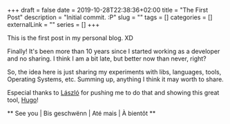 +++ 
draft = false
date = 2019-10-28T22:38:36+02:00
title = "The First Post"
description = "Initial commit. :P"
slug = "" 
tags = []
categories = []
externalLink = ""
series = []
+++

This is the first post in my personal blog. XD

Finally! It's been more than 10 years since I started working as a developer and no sharing. I think I am a bit late, but better now than never, right?

So, the idea here is just sharing my experiments with libs, languages, tools, Operating Systems, etc. Summing up, anything I think it may worth to share.

Especial thanks to [László](https://github.com/nerg4l) for pushing me to do that and showing this great tool, [Hugo](https://gohugo.io/)!

** See you | Bis geschwënn | Até mais | À bientôt **
